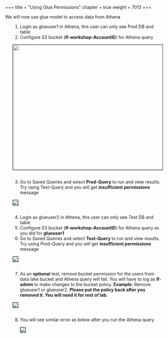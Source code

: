 +++
title = "Using Glue Permissions"
chapter = true
weight = 7013
+++

<div style="text-align: left">
    We will now use glue model to access data from Athena
    <ol>

<ol>
<li>Login as glueuser1 in Athena, this user can only see Prod DB and table</li>
<li>Configure S3 bucket (<strong>lf-workshop-AccountID</strong>) for Athena query</li>
</ol>

<img src="/images/gluemigration013.png" style="margin:15px 0px; border:1px solid black" width="700" height="400"/>
<ol start="3">
<li>Go to Saved Queries and select <strong>Prod-Query </strong>to run and view results. Try using Test-Query and you will get <strong>insufficient permissions</strong> message</li>
</ol>
<img src="/images/gluemigration014.png" style="margin:15px 0px; border:1px solid black"/>
<ol start="4">
<li>Login as glueuser2 in Athena, this user can only see Test DB and table</li>
<li>Configure S3 bucket (<strong>lf-workshop-AccountID</strong>) for Athena query as you did for <strong>glueuser1</strong></li>

<li>Go to Saved Queries and select <strong>Test-Query </strong>to run and view results. Try using Prod-Query and you will get <strong>insufficient permissions</strong> message</li>
</ol>
<img src="/images/gluemigration015.png" style="margin:15px 0px; border:1px solid black"/>
<ol start="7">
<li>As an <strong>optional</strong> test, remove bucket permission for the users from data lake bucket and Athena query will fail. You will have to log as <strong>lf</strong>-<strong>admin </strong>to make changes to the bucket policy. <strong>Example</strong>: Remove glueuser1 or glueuser2. <strong>Please put the policy back after you removed it. You will need it for rest of lab.</strong></li>
</ol>
<img src="/images/gluemigration016.png" style="margin:15px 0px; border:1px solid black"/>

<ol start="8">
<li>You will see similar error as below after you run the Athena query</li>
<img src="/images/gluemigration017.png" style="margin:15px 0px; border:1px solid black"/>
</ol>



